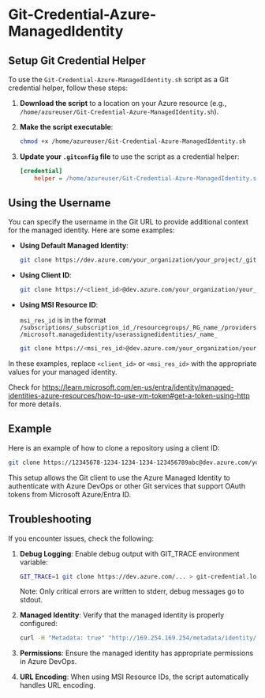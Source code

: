 # Git-Credential-Azure-ManagedIdentity

## Setup Git Credential Helper

To use the `Git-Credential-Azure-ManagedIdentity.sh` script as a Git credential helper, follow these steps:

1. **Download the script** to a location on your Azure resource (e.g., `/home/azureuser/Git-Credential-Azure-ManagedIdentity.sh`).

2. **Make the script executable**:
    ```bash
    chmod +x /home/azureuser/Git-Credential-Azure-ManagedIdentity.sh
    ```

3. **Update your `.gitconfig` file** to use the script as a credential helper:
    ```ini
    [credential]
        helper = /home/azureuser/Git-Credential-Azure-ManagedIdentity.sh
    ```

## Using the Username

You can specify the username in the Git URL to provide additional context for the managed identity. Here are some examples:

- **Using Default Managed Identity**:
    ```bash
    git clone https://dev.azure.com/your_organization/your_project/_git/your_repository
    ```

- **Using Client ID**:
    ```bash
    git clone https://<client_id>@dev.azure.com/your_organization/your_project/_git/your_repository
    ```

- **Using MSI Resource ID**:

    `msi_res_id` is in the format `/subscriptions/_subscription_id_/resourcegroups/_RG_name_/providers/microsoft.managedidentity/userassignedidentities/_name_`
    
    ```bash
    git clone https://<msi_res_id>@dev.azure.com/your_organization/your_project/_git/your_repository
    ```

In these examples, replace `<client_id>` or `<msi_res_id>` with the appropriate values for your managed identity.

Check for https://learn.microsoft.com/en-us/entra/identity/managed-identities-azure-resources/how-to-use-vm-token#get-a-token-using-http for more details.  

## Example

Here is an example of how to clone a repository using a client ID:

```bash
git clone https://12345678-1234-1234-1234-123456789abc@dev.azure.com/your_organization/your_project/_git/your_repository
```

This setup allows the Git client to use the Azure Managed Identity to authenticate with Azure DevOps or other Git services that support OAuth tokens from Microsoft Azure/Entra ID.

## Troubleshooting

If you encounter issues, check the following:

1. **Debug Logging**: Enable debug output with GIT_TRACE environment variable:
    ```bash
    GIT_TRACE=1 git clone https://dev.azure.com/... > git-credential.log 2>&1
    ```
    Note: Only critical errors are written to stderr, debug messages go to stdout.

2. **Managed Identity**: Verify that the managed identity is properly configured:
    ```bash
    curl -H "Metadata: true" "http://169.254.169.254/metadata/identity/oauth2/token?api-version=2018-02-01&resource=https://management.azure.com/"
    ```

3. **Permissions**: Ensure the managed identity has appropriate permissions in Azure DevOps.

4. **URL Encoding**: When using MSI Resource IDs, the script automatically handles URL encoding.
